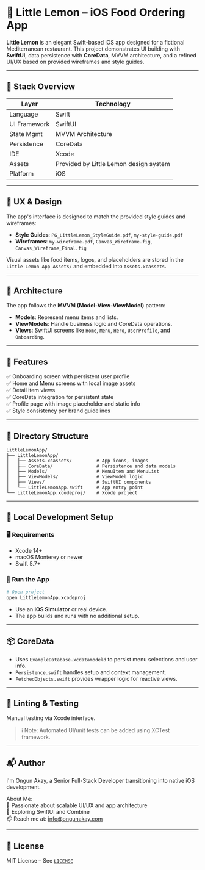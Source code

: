 # 🍋 Little Lemon – iOS Food Ordering App

**Little Lemon** is an elegant Swift-based iOS app designed for a fictional Mediterranean restaurant. This project demonstrates UI building with **SwiftUI**, data persistence with **CoreData**, MVVM architecture, and a refined UI/UX based on provided wireframes and style guides.

---

## 🧱 Stack Overview

| Layer         | Technology                  |
|--------------|------------------------------|
| Language      | Swift                        |
| UI Framework  | SwiftUI                     |
| State Mgmt    | MVVM Architecture            |
| Persistence   | CoreData                     |
| IDE           | Xcode                        |
| Assets        | Provided by Little Lemon design system |
| Platform      | iOS                          |

---

## 🎨 UX & Design

The app's interface is designed to match the provided style guides and wireframes:

- **Style Guides**: `PG_LittleLemon_StyleGuide.pdf`, `my-style-guide.pdf`
- **Wireframes**: `my-wireframe.pdf`, `Canvas_Wireframe.fig`, `Canvas_Wireframe_Final.fig`

Visual assets like food items, logos, and placeholders are stored in the `Little Lemon App Assets/` and embedded into `Assets.xcassets`.

---

## 🔐 Architecture

The app follows the **MVVM (Model-View-ViewModel)** pattern:

- **Models**: Represent menu items and lists.
- **ViewModels**: Handle business logic and CoreData operations.
- **Views**: SwiftUI screens like `Home`, `Menu`, `Hero`, `UserProfile`, and `Onboarding`.

---

## 🧪 Features

✅ Onboarding screen with persistent user profile  
✅ Home and Menu screens with local image assets  
✅ Detail item views  
✅ CoreData integration for persistent state  
✅ Profile page with image placeholder and static info  
✅ Style consistency per brand guidelines

---

## 📁 Directory Structure

```
LittleLemonApp/
├── LittleLemonApp/
│   ├── Assets.xcassets/         # App icons, images
│   ├── CoreData/                # Persistence and data models
│   ├── Models/                  # MenuItem and MenuList
│   ├── ViewModels/              # ViewModel logic
│   ├── Views/                   # SwiftUI components
│   └── LittleLemonApp.swift     # App entry point
└── LittleLemonApp.xcodeproj/    # Xcode project
```

---

## 🧰 Local Development Setup

### 🖥 Requirements

- Xcode 14+  
- macOS Monterey or newer  
- Swift 5.7+

### 🚀 Run the App

```bash
# Open project
open LittleLemonApp.xcodeproj
```

- Use an **iOS Simulator** or real device.
- The app builds and runs with no additional setup.

---

## 📦 CoreData

- Uses `ExampleDatabase.xcdatamodeld` to persist menu selections and user info.
- `Persistence.swift` handles setup and context management.
- `FetchedObjects.swift` provides wrapper logic for reactive views.

---

## 🧪 Linting & Testing

Manual testing via Xcode interface.

> ℹ️ Note: Automated UI/unit tests can be added using XCTest framework.

---

## 📬 Author

I'm Ongun Akay, a Senior Full-Stack Developer transitioning into native iOS development.

About Me:  
👀 Passionate about scalable UI/UX and app architecture  
🌱 Exploring SwiftUI and Combine  
📫 Reach me at: [info@ongunakay.com](mailto:info@ongunakay.com)

---

## 📄 License

MIT License – See [`LICENSE`](./LICENSE)